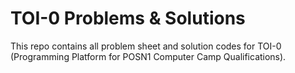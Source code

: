 # TOI-0 Problems & Solutions

This repo contains all problem sheet and solution codes for TOI-0 (Programming Platform for POSN1 Computer Camp Qualifications).